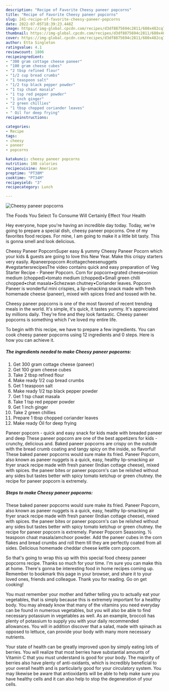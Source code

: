 ```yaml
---
description: "Recipe of Favorite Cheesy paneer popcorns"
title: "Recipe of Favorite Cheesy paneer popcorns"
slug: 241-recipe-of-favorite-cheesy-paneer-popcorns
date: 2022-07-05T18:39:23.448Z
image: https://img-global.cpcdn.com/recipes/d3df8875694c2811/680x482cq70/cheesy-paneer-popcorns-recipe-main-photo.jpg
thumbnail: https://img-global.cpcdn.com/recipes/d3df8875694c2811/680x482cq70/cheesy-paneer-popcorns-recipe-main-photo.jpg
cover: https://img-global.cpcdn.com/recipes/d3df8875694c2811/680x482cq70/cheesy-paneer-popcorns-recipe-main-photo.jpg
author: Etta Singleton
ratingvalue: 4.1
reviewcount: 1806
recipeingredient:
- "300 gram cottage cheese paneer"
- "100 gram cheese cubes"
- "2 tbsp refined flour"
- "1/2 cup bread crumbs"
- "1 teaspoon salt"
- "1/2 tsp black pepper powder"
- "1 tsp chaat masala"
- "1 tsp red pepper powder"
- "1 inch ginger"
- "2 green chillies"
- "1 tbsp chopped coriander leaves"
- " Oil for deep frying"
recipeinstructions:

categories:
- Recipe
tags:
- cheesy
- paneer
- popcorns

katakunci: cheesy paneer popcorns 
nutrition: 108 calories
recipecuisine: American
preptime: "PT38M"
cooktime: "PT34M"
recipeyield: "3"
recipecategory: Lunch

---
```



![Cheesy paneer popcorns](https://img-global.cpcdn.com/recipes/d3df8875694c2811/680x482cq70/cheesy-paneer-popcorns-recipe-main-photo.jpg)

The Foods You Select To Consume Will Certainly Effect Your Health

Hey everyone, hope you're having an incredible day today. Today, we're going to prepare a special dish, cheesy paneer popcorns. One of my favorites food recipes. For mine, I am going to make it a little bit tasty. This is gonna smell and look delicious.

Cheesy Paneer PopcornSuper easy &amp; yummy Cheesy Paneer Pocorn which your kids &amp; guests are going to love this New Year. Make this crispy starters very easily. #paneerpopcorn #cottagecheesenuggets #vegstartersrecipesThe video contains quick and easy preparation of Veg Starter Recipe - Paneer Popcorn. Corn for popcorn•grated cheese•onion medium (chopped)•tomato medium (chopped)•Small green chilli chopped•chat masala•Schezwan chutney•Coriander leaves. Popcorn Paneer is wonderful mini crispies, a lip-smacking snack made with fresh homemade cheese (paneer), mixed with spices fried and tossed with he.

Cheesy paneer popcorns is one of the most favored of recent trending meals in the world. It's simple, it's quick, it tastes yummy. It's appreciated by millions daily. They're fine and they look fantastic. Cheesy paneer popcorns is something which I've loved my entire life.


To begin with this recipe, we have to prepare a few ingredients. You can cook cheesy paneer popcorns using 12 ingredients and 0 steps. Here is how you can achieve it.

<!--inarticleads1-->

##### The ingredients needed to make Cheesy paneer popcorns:

1. Get 300 gram cottage cheese (paneer)
1. Get 100 gram cheese cubes
1. Take 2 tbsp refined flour
1. Make ready 1/2 cup bread crumbs
1. Get 1 teaspoon salt
1. Make ready 1/2 tsp black pepper powder
1. Get 1 tsp chaat masala
1. Take 1 tsp red pepper powder
1. Get 1 inch ginger
1. Take 2 green chillies
1. Prepare 1 tbsp chopped coriander leaves
1. Make ready  Oil for deep frying


Paneer popcorn - quick and easy snack for kids made with breaded paneer and deep These paneer popcorn are one of the best appetizers for kids - crunchy, delicious and. Baked paneer popcorns are crispy on the outside with the bread crumb coating and tangy spicy on the inside, so flavorful! These baked paneer popcorns would sure make its fried. Paneer Popcorn, also known as paneer nuggets is a quick, easy, healthy lip-smacking air fryer snack recipe made with fresh paneer (Indian cottage cheese), mixed with spices. the paneer bites or paneer popcorn&#39;s can be relished without any sides but tastes better with spicy tomato ketchup or green chutney. the recipe for paneer popcorn is extremely. 

<!--inarticleads2-->

##### Steps to make Cheesy paneer popcorns:



These baked paneer popcorns would sure make its fried. Paneer Popcorn, also known as paneer nuggets is a quick, easy, healthy lip-smacking air fryer snack recipe made with fresh paneer (Indian cottage cheese), mixed with spices. the paneer bites or paneer popcorn&#39;s can be relished without any sides but tastes better with spicy tomato ketchup or green chutney. the recipe for paneer popcorn is extremely. Paneer Popcorn Seasoning. ½ teaspoon chaat masala/amchoor powder. Add the paneer cubes in the corn flakes and bread crumbs and roll them till they are perfectly coated from all sides. Delicious homemade cheddar cheese kettle corn popcorn. 

So that's going to wrap this up with this special food cheesy paneer popcorns recipe. Thanks so much for your time. I'm sure you can make this at home. There's gonna be interesting food in home recipes coming up. Remember to bookmark this page in your browser, and share it to your loved ones, friends and colleague. Thank you for reading. Go on get cooking!

You must remember your mother and father telling you to actually eat your vegetables, that is simply because this is extremely important for a healthy body. You may already know that many of the vitamins you need everyday can be found in numerous vegetables, but you will also be able to find necessary potassium in vegetables as well. As an example, broccoli has plenty of potassium to supply you with your daily recommended allowances. You will in addition discover that a salad, made with spinach as opposed to lettuce, can provide your body with many more necessary nutrients.

Your state of health can be greatly improved upon by simply eating lots of berries. You will realize that most berries have substantial amounts of Vitamin C that you must understand is good for your body. The majority of berries also have plenty of anti-oxidants, which is incredibly beneficial to your overall health and is particularly good for your circulatory system. You may likewise be aware that antioxidants will be able to help make sure you have healthy cells and it can also help to stop the degeneration of your cells.
